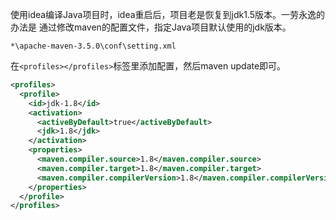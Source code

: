使用idea编译Java项目时，idea重启后，项目老是恢复到jdk1.5版本。一劳永逸的办法是
通过修改maven的配置文件，指定Java项目默认使用的jdk版本。

`*\apache-maven-3.5.0\conf\setting.xml`

在`<profiles></profiles>`标签里添加配置，然后maven update即可。
```xml
<profiles>
  <profile>
    <id>jdk-1.8</id>
    <activation>
      <activeByDefault>true</activeByDefault>
      <jdk>1.8</jdk>
    </activation>
    <properties>
      <maven.compiler.source>1.8</maven.compiler.source>
      <maven.compiler.target>1.8</maven.compiler.target>
      <maven.compiler.compilerVersion>1.8</maven.compiler.compilerVersion>
    </properties>
  </profile>
</profiles>
```